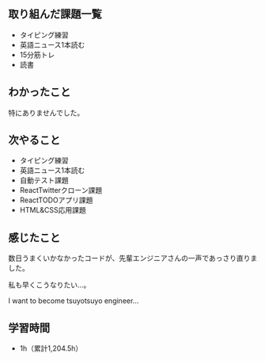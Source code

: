 ## 取り組んだ課題一覧
- タイピング練習
- 英語ニュース1本読む
- 15分筋トレ
- 読書
## わかったこと
特にありませんでした。
## 次やること
- タイピング練習
- 英語ニュース1本読む
- 自動テスト課題
- ReactTwitterクローン課題
- ReactTODOアプリ課題
- HTML&CSS応用課題
## 感じたこと
数日うまくいかなかったコードが、先輩エンジニアさんの一声であっさり直りました。

私も早くこうなりたい…。

I want to become tsuyotsuyo engineer…

## 学習時間
- 1h（累計1,204.5h）
